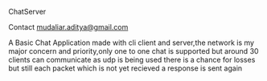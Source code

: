 ChatServer

Contact mudaliar.aditya@gmail.com 


A Basic Chat Application made with cli client and server,the network is my major concern and priority,only one to one chat is supported
but around 30 clients can communicate as udp is being used there is a chance for losses but still each packet which is not yet recieved a response is sent again
